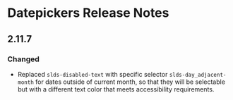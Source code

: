 <!-- Release notes authoring guidelines: http://keepachangelog.com/ -->

# Datepickers Release Notes

<!-- ## [Unreleased] -->

<!-- ## [VERSION] -->

## 2.11.7

### Changed

- Replaced `slds-disabled-text` with specific selector `slds-day_adjacent-month` for dates outside of current month, so that they will be selectable but with a different text color that meets accessibility requirements.

